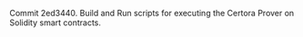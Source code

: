 Commit 2ed3440.                    Build and Run scripts for executing the Certora Prover on Solidity smart contracts.